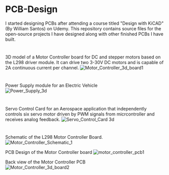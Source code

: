 # PCB-Design
I started designing PCBs after attending a course titled "Design with KiCAD" (By William Santos) on Udemy. This repository contains source files for the open-source projects I have designed along with other finished PCBs I have built.

#
3D model of a Motor Controller board for DC and stepper motors based on the L298 driver module. It can drive two 3-30V DC motors and is capable of 2A continuous current per channel. 
![Motor_Controller_3d_board1](https://github.com/ShwetaKiranTotla/PCB-Design/assets/109335487/da0a5f9e-b32a-43de-bb7b-651e0f642ca3)
 
#
Power Supply module for an Electric Vehicle  
![Power_Supply_3d](https://github.com/ShwetaKiranTotla/PCB-Design/assets/109335487/b044381f-3d0c-4b71-b100-c9cd012762c0)
#
Servo Control Card for an Aerospace application that independently controls six servo motor driven by PWM signals from micrcontroller and receives analog feedback.
![Servo_Control_Card 3d](https://github.com/ShwetaKiranTotla/PCB-Design/assets/109335487/4581771c-9e37-4c48-a6f1-56e2398427cf)
#
Schematic of the L298 Motor Controller Board.
![Motor_Controller_Schematic_1](https://github.com/ShwetaKiranTotla/PCB-Design/assets/109335487/74135279-e275-485a-af66-e675130e3949)

PCB Design of the Motor Controller board
![motor_controller_pcb1](https://github.com/ShwetaKiranTotla/PCB-Design/assets/109335487/b242a401-4ff4-42a1-a74d-6e40dd5879de)

Back view of the Motor Controller PCB  
![Motor_Controller_3d_board2](https://github.com/ShwetaKiranTotla/PCB-Design/assets/109335487/ea593bcc-3bb0-48a0-8280-3b2b6aca17b1)
